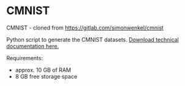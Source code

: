 # CMNIST


CMNIST - cloned from https://gitlab.com/simonwenkel/cmnist

Python script to generate the CMNIST datasets. [Download technical documentation here.](https://www.simonwenkel.com/publications/articles/pdf/20190924_CMNIST.pdf)

Requirements:
- approx. 10 GB of RAM
- 8 GB free storage space
